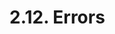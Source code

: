 <!-- This file is generated automatically by infrastructure scripts (crates/codegen/spec/src/lib.rs:29:22). Please don't edit by hand. -->

# 2.12. Errors

```{ .ebnf #ErrorDefinition }

```

<pre ebnf-snippet="ErrorDefinition" style="display: none;"><span class="cm">(* Introduced in 0.8.4 *)</span><br /><a href="#ErrorDefinition"><span class="k">ErrorDefinition</span></a><span class="o"> = </span><span class="cm">(* error_keyword: *)</span><span class="o"> </span><a href="../../01-file-structure/06-keywords#ErrorKeyword"><span class="k">ERROR_KEYWORD</span></a><br /><span class="o">                  </span><span class="cm">(* name: *)</span><span class="o"> </span><a href="../../05-expressions/06-identifiers#Identifier"><span class="k">IDENTIFIER</span></a><br /><span class="o">                  </span><span class="cm">(* members: *)</span><span class="o"> </span><a href="#ErrorParametersDeclaration"><span class="k">ErrorParametersDeclaration</span></a><br /><span class="o">                  </span><span class="cm">(* semicolon: *)</span><span class="o"> </span><a href="../../01-file-structure/07-punctuation#Semicolon"><span class="k">SEMICOLON</span></a><span class="o">;</span></pre>

```{ .ebnf #ErrorParametersDeclaration }

```

<pre ebnf-snippet="ErrorParametersDeclaration" style="display: none;"><span class="cm">(* Introduced in 0.8.4 *)</span><br /><a href="#ErrorParametersDeclaration"><span class="k">ErrorParametersDeclaration</span></a><span class="o"> = </span><span class="cm">(* open_paren: *)</span><span class="o"> </span><a href="../../01-file-structure/07-punctuation#OpenParen"><span class="k">OPEN_PAREN</span></a><br /><span class="o">                             </span><span class="cm">(* parameters: *)</span><span class="o"> </span><a href="#ErrorParameters"><span class="k">ErrorParameters</span></a><br /><span class="o">                             </span><span class="cm">(* close_paren: *)</span><span class="o"> </span><a href="../../01-file-structure/07-punctuation#CloseParen"><span class="k">CLOSE_PAREN</span></a><span class="o">;</span></pre>

```{ .ebnf #ErrorParameters }

```

<pre ebnf-snippet="ErrorParameters" style="display: none;"><span class="cm">(* Introduced in 0.8.4 *)</span><br /><a href="#ErrorParameters"><span class="k">ErrorParameters</span></a><span class="o"> = </span><span class="o">(</span><span class="cm">(* item: *)</span><span class="o"> </span><a href="#ErrorParameter"><span class="k">ErrorParameter</span></a><span class="o"> </span><span class="o">(</span><span class="cm">(* separator: *)</span><span class="o"> </span><a href="../../01-file-structure/07-punctuation#Comma"><span class="k">COMMA</span></a><span class="o"> </span><span class="cm">(* item: *)</span><span class="o"> </span><a href="#ErrorParameter"><span class="k">ErrorParameter</span></a><span class="o">)</span><span class="o">*</span><span class="o">)</span><span class="o">?</span><span class="o">;</span></pre>

```{ .ebnf #ErrorParameter }

```

<pre ebnf-snippet="ErrorParameter" style="display: none;"><span class="cm">(* Introduced in 0.8.4 *)</span><br /><a href="#ErrorParameter"><span class="k">ErrorParameter</span></a><span class="o"> = </span><span class="cm">(* type_name: *)</span><span class="o"> </span><a href="../../03-types/01-advanced-types#TypeName"><span class="k">TypeName</span></a><br /><span class="o">                 </span><span class="cm">(* name: *)</span><span class="o"> </span><a href="../../05-expressions/06-identifiers#Identifier"><span class="k">IDENTIFIER</span></a><span class="o">?</span><span class="o">;</span></pre>
